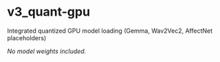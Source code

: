 # v3_quant-gpu

Integrated quantized GPU model loading (Gemma, Wav2Vec2, AffectNet placeholders)

_No model weights included._
